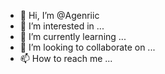 - 👋 Hi, I’m @Agenriic
- 👀 I’m interested in ...
- 🌱 I’m currently learning ...
- 💞️ I’m looking to collaborate on ...
- 📫 How to reach me ...

<!---
Agenriic/Agenriic is a ✨ special ✨ repository because its `README.md` (this file) appears on your GitHub profile.
You can click the Preview link to take a look at your changes.
--->
